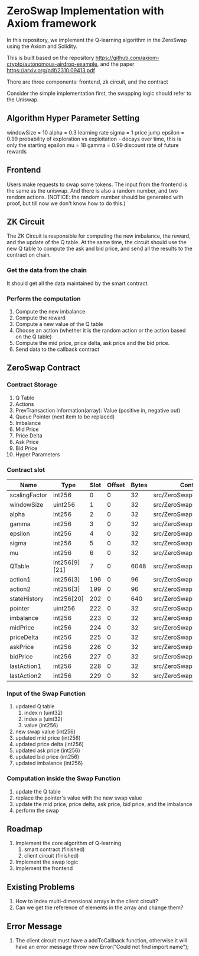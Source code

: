 # ZeroSwap Implementation with Axiom framework

In this repository, we implement the Q-learning algorithm in the ZeroSwap using the Axiom and Solidity. 

This is built based on the repository https://github.com/axiom-crypto/autonomous-airdrop-example, and the paper https://arxiv.org/pdf/2310.09413.pdf

There are three components: frontend, zk circuit, and the contract

Consider the simple implementation first, the swapping logic should refer to the Uniswap.

## Algorithm Hyper Parameter Setting

windowSize = 10
alpha = 0.3 learning rate
sigma = 1 price jump
epsilon = 0.99 probability of exploration vs exploitation - decays over time, this is only the starting epsilon
mu = 18
gamma = 0.99 discount rate of future rewards

## Frontend

Users make requests to swap some tokens. The input from the frontend is the same as the uniswap. And there is also a random number, and two random actions. (NOTICE: the random number should be generated with proof, but till now we don't know how to do this.)

## ZK Circuit

The ZK Circuit is responsible for computing the new imbalance, the reward, and the update of the Q table. At the same time, the circuit should use the new Q table to compute the ask and bid price, and send all the results to the contract on chain.

### Get the data from the chain

It should get all the data maintained by the smart contract.

### Perform the computation

1. Compute the new imbalance
2. Compute the reward
3. Compute a new value of the Q table
4. Choose an action (whether it is the random action or the action based on the Q table)
5. Compute the mid price, price delta, ask price and the bid price. 
6. Send data to the callback contract

## ZeroSwap Contract

### Contract Storage

1. Q Table
2. Actions
3. PrevTransaction Information(array): Value (positive in, negative out)
4. Queue Pointer (next item to be replaced)
5. Imbalance
6. Mid Price
7. Price Delta
8. Ask Price
9. Bid Price
10. Hyper Parameters

### Contract slot

| Name          | Type          | Slot | Offset | Bytes | Contract                  |
|---------------|---------------|------|--------|-------|---------------------------|
| scalingFactor | int256        | 0    | 0      | 32    | src/ZeroSwap.sol:ZeroSwap |
| windowSize    | uint256       | 1    | 0      | 32    | src/ZeroSwap.sol:ZeroSwap |
| alpha         | int256        | 2    | 0      | 32    | src/ZeroSwap.sol:ZeroSwap |
| gamma         | int256        | 3    | 0      | 32    | src/ZeroSwap.sol:ZeroSwap |
| epsilon       | int256        | 4    | 0      | 32    | src/ZeroSwap.sol:ZeroSwap |
| sigma         | int256        | 5    | 0      | 32    | src/ZeroSwap.sol:ZeroSwap |
| mu            | int256        | 6    | 0      | 32    | src/ZeroSwap.sol:ZeroSwap |
| QTable        | int256[9][21] | 7    | 0      | 6048  | src/ZeroSwap.sol:ZeroSwap |
| action1       | int256[3]     | 196  | 0      | 96    | src/ZeroSwap.sol:ZeroSwap |
| action2       | int256[3]     | 199  | 0      | 96    | src/ZeroSwap.sol:ZeroSwap |
| stateHistory  | int256[20]    | 202  | 0      | 640   | src/ZeroSwap.sol:ZeroSwap |
| pointer       | uint256       | 222  | 0      | 32    | src/ZeroSwap.sol:ZeroSwap |
| imbalance     | int256        | 223  | 0      | 32    | src/ZeroSwap.sol:ZeroSwap |
| midPrice      | int256        | 224  | 0      | 32    | src/ZeroSwap.sol:ZeroSwap |
| priceDelta    | int256        | 225  | 0      | 32    | src/ZeroSwap.sol:ZeroSwap |
| askPrice      | int256        | 226  | 0      | 32    | src/ZeroSwap.sol:ZeroSwap |
| bidPrice      | int256        | 227  | 0      | 32    | src/ZeroSwap.sol:ZeroSwap |
| lastAction1   | int256        | 228  | 0      | 32    | src/ZeroSwap.sol:ZeroSwap |
| lastAction2   | int256        | 229  | 0      | 32    | src/ZeroSwap.sol:ZeroSwap |

### Input of the Swap Function

1. updated Q table
    1. index n (uint32)
    2. index a (uint32)
    3. value (int256)
2. new swap value (int256)
3. updated mid price (int256)
4. updated price delta (int256)
5. updated ask price (int256)
6. updated bid price (int256)
7. updated imbalance (int256)

### Computation inside the Swap Function

1. update the Q table
2. replace the pointer's value with the new swap value
3. update the mid price, price delta, ask price, bid price, and the imbalance
4. perform the swap

## Roadmap

1. Implement the core algorithm of Q-learning
    1. smart contract (finished)
    2. client circuit (finished)
2. Implement the swap logic
3. Implement the frontend

## Existing Problems

1. How to index multi-dimensional arrays in the client circuit?
2. Can we get the reference of elements in the array and change them?

## Error Message

1. The client circuit must have a addToCallback function, otherwise it will have an error message throw new Error("Could not find import name");